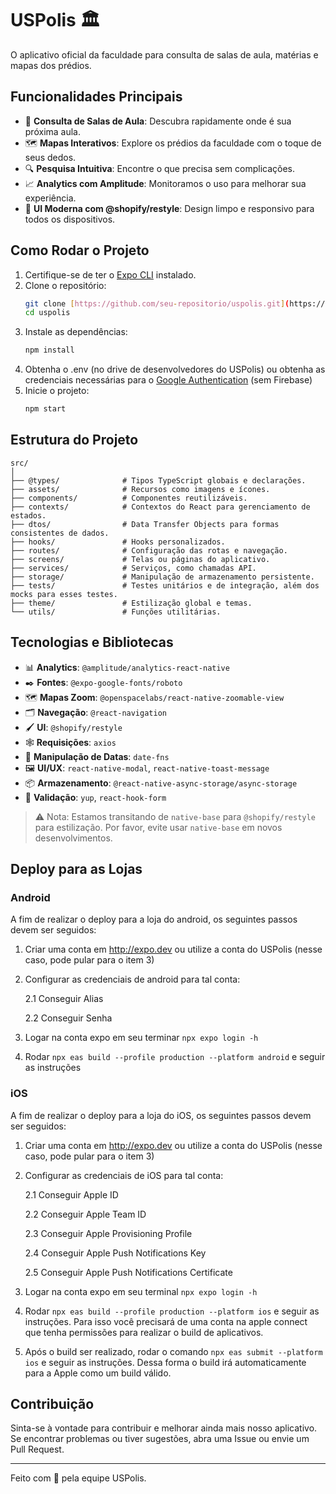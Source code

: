 # USPolis 🏛

O aplicativo oficial da faculdade para consulta de salas de aula, matérias e mapas dos prédios.

## Funcionalidades Principais

- 🚀 **Consulta de Salas de Aula**: Descubra rapidamente onde é sua próxima aula.
- 🗺 **Mapas Interativos**: Explore os prédios da faculdade com o toque de seus dedos.
- 🔍 **Pesquisa Intuitiva**: Encontre o que precisa sem complicações.
- 📈 **Analytics com Amplitude**: Monitoramos o uso para melhorar sua experiência.
- 🎨 **UI Moderna com @shopify/restyle**: Design limpo e responsivo para todos os dispositivos.

## Como Rodar o Projeto

1. Certifique-se de ter o [Expo CLI](https://expo.dev/tools/cli) instalado.
2. Clone o repositório:
    ```bash
    git clone [https://github.com/seu-repositorio/uspolis.git](https://github.com/PCS-Poli-USP/USPolis-Mobile)
    cd uspolis
    ```
3. Instale as dependências:
    ```bash
    npm install
    ```
4. Obtenha o .env (no drive de desenvolvedores do USPolis) ou obtenha as credenciais necessárias para o [Google Authentication](https://react-native-google-signin.github.io/docs/setting-up/get-config-file) (sem Firebase)
5. Inicie o projeto:
    ```bash
    npm start
    ```

## Estrutura do Projeto

```plaintext
src/
│
├── @types/              # Tipos TypeScript globais e declarações.
├── assets/              # Recursos como imagens e ícones.
├── components/          # Componentes reutilizáveis.
├── contexts/            # Contextos do React para gerenciamento de estados.
├── dtos/                # Data Transfer Objects para formas consistentes de dados.
├── hooks/               # Hooks personalizados.
├── routes/              # Configuração das rotas e navegação.
├── screens/             # Telas ou páginas do aplicativo.
├── services/            # Serviços, como chamadas API.
├── storage/             # Manipulação de armazenamento persistente.
├── tests/               # Testes unitários e de integração, além dos mocks para esses testes.
├── theme/               # Estilização global e temas.
└── utils/               # Funções utilitárias.
```

## Tecnologias e Bibliotecas

- 📊 **Analytics**: `@amplitude/analytics-react-native`
- ✒️ **Fontes**: `@expo-google-fonts/roboto`
- 🗺 **Mapas Zoom**: `@openspacelabs/react-native-zoomable-view`
- 🗂 **Navegação**: `@react-navigation`
- 🖌 **UI**: `@shopify/restyle`
- 🕸️ **Requisições**: `axios`
- 📆 **Manipulação de Datas**: `date-fns`
- 🖼️ **UI/UX**: `react-native-modal`, `react-native-toast-message`
- 📦 **Armazenamento**: `@react-native-async-storage/async-storage`
- 📝 **Validação**: `yup`, `react-hook-form`

> ⚠️ Nota: Estamos transitando de `native-base` para `@shopify/restyle` para estilização. Por favor, evite usar `native-base` em novos desenvolvimentos.

## Deploy para as Lojas

### Android

A fim de realizar o deploy para a loja do android, os seguintes passos devem ser seguidos:
1. Criar uma conta em http://expo.dev ou utilize a conta do USPolis (nesse caso, pode pular para o item 3)
2. Configurar as credenciais de android para tal conta: 
    
    2.1 Conseguir Alias

    2.2 Conseguir Senha
3. Logar na conta expo em seu terminar ``npx expo login -h``
3. Rodar ```npx eas build --profile production --platform android``` e seguir as instruções

### iOS

A fim de realizar o deploy para a loja do iOS, os seguintes passos devem ser seguidos:
1. Criar uma conta em http://expo.dev ou utilize a conta do USPolis (nesse caso, pode pular para o item 3)
2. Configurar as credenciais de iOS para tal conta: 
    
    2.1 Conseguir Apple ID
    
    2.2 Conseguir Apple Team ID
    
    2.3 Conseguir Apple Provisioning Profile
    
    2.4 Conseguir Apple Push Notifications Key
    
    2.5 Conseguir Apple Push Notifications Certificate

3. Logar na conta expo em seu terminal ``npx expo login -h``
3. Rodar ```npx eas build --profile production --platform ios``` e seguir as instruções. Para isso você precisará de uma conta na apple connect que tenha permissões para realizar o build de aplicativos.
4. Após o build ser realizado, rodar o comando ```npx eas submit --platform ios``` e seguir as instruções. Dessa forma o build irá automaticamente para a Apple como um build válido.

## Contribuição

Sinta-se à vontade para contribuir e melhorar ainda mais nosso aplicativo. Se encontrar problemas ou tiver sugestões, abra uma Issue ou envie um Pull Request.

---

Feito com 💙 pela equipe USPolis.